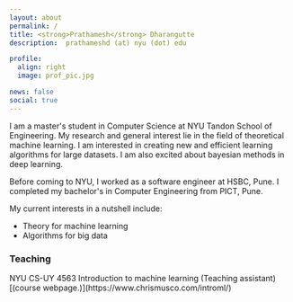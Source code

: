 ```yaml
---
layout: about
permalink: /
title: <strong>Prathamesh</strong> Dharangutte
description:  prathameshd (at) nyu (dot) edu

profile:
  align: right
  image: prof_pic.jpg

news: false
social: true
---
```


I am a master's student in Computer Science at NYU Tandon School of Engineering. My research and general interest lie in the field of theoretical machine learning. I am interested in creating new and efficient learning algorithms for large datasets. I am also excited about bayesian methods in deep learning.

Before coming to NYU, I worked as a software engineer at HSBC, Pune. I completed my bachelor's in Computer Engineering from PICT, Pune.

My current interests in a nutshell include:
<ul>
	<li>Theory for machine learning</li>
	<li>Algorithms for big data</li>
</ul>

<h3>Teaching</h3>
NYU CS-UY 4563 Introduction to machine learning (Teaching assistant)[(course webpage.)](https://www.chrismusco.com/introml/)

